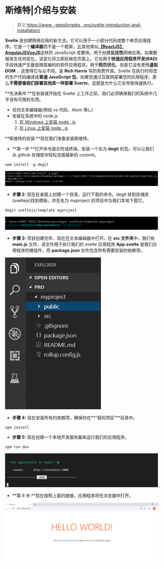 # 斯维特|介绍与安装

> 原文:[https://www . geesforgeks . org/svelte-introduction-and-installation/](https://www.geeksforgeeks.org/svelte-introduction-and-installation/)

**Svelte** 是创建网络应用的新方法。它可以用于一小部分代码或整个单页应用程序。它是一个**编译器**而不是一个框架，比其他类似[**【ReactJS】**](https://www.geeksforgeeks.org/react-js-introduction-working/)[**AngularJS**](https://www.geeksforgeeks.org/angularjs-tutorials/)[**VueJS**](https://www.geeksforgeeks.org/vue-js-introduction-installation/)这样的 JavaScript 库要快。用于创建**反应性**网络应用。如果数据发生任何变化，该变化将立即反映在页面上。它也用于**快速应用程序开发(RAD)** 手段快速产生最低限度编码的软件应用程序。用于**网页优化**。但是它没有使用**虚拟 DOM** ，这使得它与众不同。是 **Rich Harris** 写的免费开源。Svelte 在执行时将您的生产代码编译成**普通 JavaScript 包**。如果您通过互联网部署您的应用程序，那么**不需要像我们部署其他库一样部署 Sverte**。这就是为什么它会导致快速执行。

**先决条件:**在安装或开始在 Svelte 上工作之前，我们必须确保我们的系统中几乎没有可用的东西。

*   任何文本编辑器(例如 vs 代码、Atom 等)。)
*   安装在系统中的 node.js
    1.  [在 Windows 上安装 node . js](https://www.geeksforgeeks.org/installation-of-node-js-on-windows/)
    2.  [在 Linux 上安装 node . js](https://www.geeksforgeeks.org/installation-of-node-js-on-linux/)

**斯维特的安装:**现在我们准备安装斯维特。

*   **第一步:**打开命令提示符或终端，安装一个名为 **degit** 的包，可以让我们从 github 存储库中轻松克隆最新的 commit。

```
npm install -g degit
```

![](img/c44d07c5264deea9982e53f9b1689b1b.png)

*   **步骤 2:** 现在在桌面上创建一个目录，运行下面的命令。degit 转到存储库(sveltejs)找到模板，并在名为 myproject 的项目中为我们本地下载它。

```
degit sveltejs/template myproject
```

![](img/d1b17e7857a1e9b6a431b8b6fed387c2.png)

*   **步骤 3:** 项目创建完毕，现在在文本编辑器中打开。在 **src 文件夹**中，我们有 **main.js** 文件，该文件用于执行我们的 svelte 应用程序 **App.svelte** 是我们应用程序的根组件，而 **package.json** 文件包含所有需要安装的依赖项。

![](img/4cf90d08673c6c9bd7fe0aae60f3c353.png)

*   **步骤 4:** 现在安装所有的依赖项，确保你在**“我的项目”**目录中。

```
npm install
```

*   **步骤 5:** 现在创建一个本地开发服务器来运行我们的应用程序。

```
npm run dev
```

![](img/5de4663d2b5b5fd8e10d4f4da0e1e478.png)

*   **第 6 步:**现在按照上面的链接，应用程序将在浏览器中打开。

![](img/0d28799c04841474387823634e2dd8b9.png)